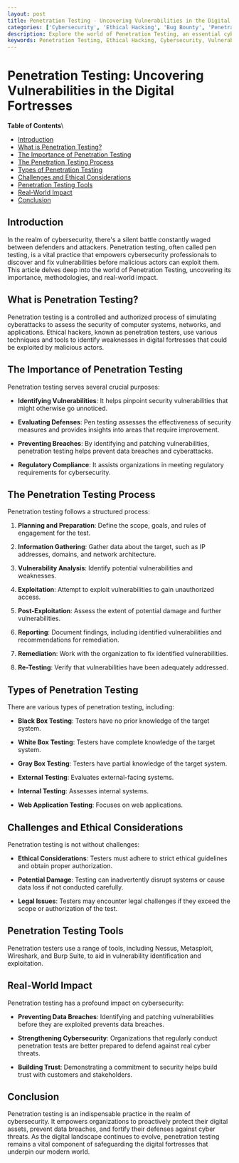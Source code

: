 ```yaml
---
layout: post
title: Penetration Testing - Uncovering Vulnerabilities in the Digital Fortresses
categories: ['Cybersecurity', 'Ethical Hacking', 'Bug Bounty', 'Penetration Testing', 'White Hat Hacking']
description: Explore the world of Penetration Testing, an essential cybersecurity practice that simulates cyberattacks to identify and rectify vulnerabilities in digital systems.
keywords: Penetration Testing, Ethical Hacking, Cybersecurity, Vulnerability Assessment, Network Security, Cyber Threats
---
```

# Penetration Testing: Uncovering Vulnerabilities in the Digital Fortresses

**Table of Contents**\

- [Introduction](#introduction)
- [What is Penetration Testing?](#what-is-penetration-testing)
- [The Importance of Penetration Testing](#the-importance-of-penetration-testing)
- [The Penetration Testing Process](#the-penetration-testing-process)
- [Types of Penetration Testing](#types-of-penetration-testing)
- [Challenges and Ethical Considerations](#challenges-and-ethical-considerations)
- [Penetration Testing Tools](#penetration-testing-tools)
- [Real-World Impact](#real-world-impact)
- [Conclusion](#conclusion)

## Introduction

In the realm of cybersecurity, there's a silent battle constantly waged between defenders and attackers. Penetration testing, often called pen testing, is a vital practice that empowers cybersecurity professionals to discover and fix vulnerabilities before malicious actors can exploit them. This article delves deep into the world of Penetration Testing, uncovering its importance, methodologies, and real-world impact.

## What is Penetration Testing?

Penetration testing is a controlled and authorized process of simulating cyberattacks to assess the security of computer systems, networks, and applications. Ethical hackers, known as penetration testers, use various techniques and tools to identify weaknesses in digital fortresses that could be exploited by malicious actors.

## The Importance of Penetration Testing

Penetration testing serves several crucial purposes:

- **Identifying Vulnerabilities**: It helps pinpoint security vulnerabilities that might otherwise go unnoticed.

- **Evaluating Defenses**: Pen testing assesses the effectiveness of security measures and provides insights into areas that require improvement.

- **Preventing Breaches**: By identifying and patching vulnerabilities, penetration testing helps prevent data breaches and cyberattacks.

- **Regulatory Compliance**: It assists organizations in meeting regulatory requirements for cybersecurity.

## The Penetration Testing Process

Penetration testing follows a structured process:

1. **Planning and Preparation**: Define the scope, goals, and rules of engagement for the test.

2. **Information Gathering**: Gather data about the target, such as IP addresses, domains, and network architecture.

3. **Vulnerability Analysis**: Identify potential vulnerabilities and weaknesses.

4. **Exploitation**: Attempt to exploit vulnerabilities to gain unauthorized access.

5. **Post-Exploitation**: Assess the extent of potential damage and further vulnerabilities.

6. **Reporting**: Document findings, including identified vulnerabilities and recommendations for remediation.

7. **Remediation**: Work with the organization to fix identified vulnerabilities.

8. **Re-Testing**: Verify that vulnerabilities have been adequately addressed.

## Types of Penetration Testing

There are various types of penetration testing, including:

- **Black Box Testing**: Testers have no prior knowledge of the target system.

- **White Box Testing**: Testers have complete knowledge of the target system.

- **Gray Box Testing**: Testers have partial knowledge of the target system.

- **External Testing**: Evaluates external-facing systems.

- **Internal Testing**: Assesses internal systems.

- **Web Application Testing**: Focuses on web applications.

## Challenges and Ethical Considerations

Penetration testing is not without challenges:

- **Ethical Considerations**: Testers must adhere to strict ethical guidelines and obtain proper authorization.

- **Potential Damage**: Testing can inadvertently disrupt systems or cause data loss if not conducted carefully.

- **Legal Issues**: Testers may encounter legal challenges if they exceed the scope or authorization of the test.

## Penetration Testing Tools

Penetration testers use a range of tools, including Nessus, Metasploit, Wireshark, and Burp Suite, to aid in vulnerability identification and exploitation.

## Real-World Impact

Penetration testing has a profound impact on cybersecurity:

- **Preventing Data Breaches**: Identifying and patching vulnerabilities before they are exploited prevents data breaches.

- **Strengthening Cybersecurity**: Organizations that regularly conduct penetration tests are better prepared to defend against real cyber threats.

- **Building Trust**: Demonstrating a commitment to security helps build trust with customers and stakeholders.

## Conclusion

Penetration testing is an indispensable practice in the realm of cybersecurity. It empowers organizations to proactively protect their digital assets, prevent data breaches, and fortify their defenses against cyber threats. As the digital landscape continues to evolve, penetration testing remains a vital component of safeguarding the digital fortresses that underpin our modern world.
